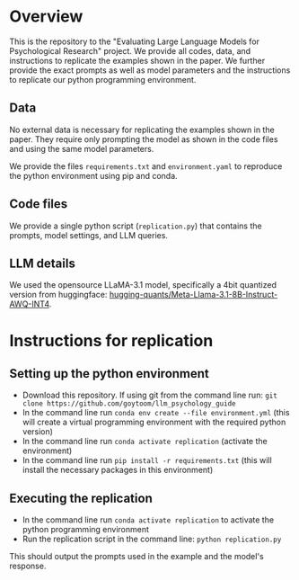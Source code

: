 # Overview
This is the repository to the "Evaluating Large Language Models for Psychological Research" project.
We provide all codes, data, and instructions to replicate the examples shown in the paper. We further provide the exact prompts as well as model parameters and the instructions to replicate our python programming environment.

## Data
No external data is necessary for replicating the examples shown in the paper. They require only prompting the model as shown in the code files and using the same model parameters.

We provide the files `requirements.txt` and `environment.yaml` to reproduce the python environment using pip and conda.

## Code files
We provide a single python script (`replication.py`) that contains the prompts, model settings, and LLM queries. 

## LLM details
We used the opensource LLaMA-3.1 model, specifically a 4bit quantized version from huggingface:
[hugging-quants/Meta-Llama-3.1-8B-Instruct-AWQ-INT4](url). 

# Instructions for replication
## Setting up the python environment
- Download this repository. If using git from the command line run: `git clone https://github.com/goytoom/llm_psychology_guide`
- In the command line run `conda env create --file environment.yml` (this will create a virtual programming environment with the required python version)
- In the command line run `conda activate replication` (activate the environment)
- In the command line run `pip install -r requirements.txt` (this will install the necessary packages in this environment)

## Executing the replication
- In the command line run `conda activate replication` to activate the python programming environment
- Run the replication script in the command line: `python replication.py`

This should output the prompts used in the example and the model's response.